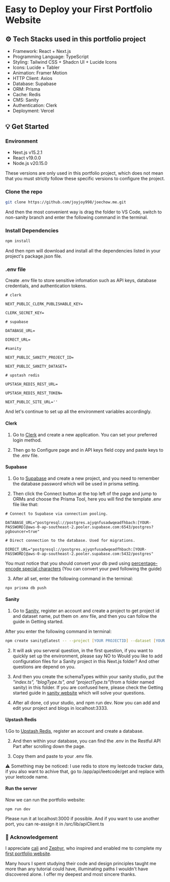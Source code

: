 # Easy to Deploy your First Portfolio Website

## ⚙️ Tech Stacks used in this portfolio project

<ul>
<li>Framework: React + Next.js</li>
<li>Programming Language: TypeScript</li>
<li>Styling: Tailwind CSS + Shadcn UI + Lucide Icons</li>
<li>Icons: Lucide + Tabler</li>
<li>Animation: Framer Motion</li>
<li>HTTP Client: Axios</li>
<li>Database: Supabase</li>
<li>ORM: Prisma</li>
<li>Cache: Redis</li>
<li>CMS: Sanity</li>
<li>Authentication: Clerk</li>
<li>Deployment: Vercel</li>
</ul>

## 💡 Get Started

### Environment

<ul>
<li>Next.js v15.2.1</li>
<li>React v19.0.0</li>
<li>Node.js v20.15.0</li>
</ul>

These versions are only used in this portfolio project, which does not mean that you must strictly follow these specific versions to configure the project.

### Clone the repo

```zsh
git clone https://github.com/joyjoy998/joechow.me.git
```

And then the most convenient way is drag the folder to VS Code, switch to non-sanity branch and enter the following command in the terminal.

### Install Dependencies

```zsh
npm install
```

And then npm will download and install all the dependencies listed in your project's package.json file.

### .env file

Create .env file to store sensitive infomation such as API keys, database credentials, and authentication tokens.

```env
# clerk

NEXT_PUBLIC_CLERK_PUBLISHABLE_KEY=

CLERK_SECRET_KEY=

# supabase

DATABASE_URL=

DIRECT_URL=

#sanity

NEXT_PUBLIC_SANITY_PROJECT_ID=

NEXT_PUBLIC_SANITY_DATASET=

# upstash redis

UPSTASH_REDIS_REST_URL=

UPSTASH_REDIS_REST_TOKEN=

NEXT_PUBLIC_SITE_URL=''
```

And let's continue to set up all the environment variables accordingly.

#### Clerk

1. Go to [Clerk](https://dashboard.clerk.com/apps/new) and create a new application. You can set your preferred login method.

2. Then go to Configure page and in API keys field copy and paste keys to the .env file.

#### Supabase

1. Go to [Supabase](https://supabase.com/) and create a new project, and you need to remember the database password which will be used in prisma setting.

2. Then click the Connect button at the top left of the page and jump to ORMs and choose the Prisma Tool, here you will find the template .env file like that:

```env
# Connect to Supabase via connection pooling.

DATABASE_URL="postgresql://postgres.ajyqnfusadwqeadfhbach:[YOUR-PASSWORD]@aws-0-ap-southeast-2.pooler.supabase.com:6543/postgres?pgbouncer=true"

# Direct connection to the database. Used for migrations.

DIRECT_URL="postgresql://postgres.ajyqnfusadwqeadfhbach:[YOUR-PASSWORD]@aws-0-ap-southeast-2.pooler.supabase.com:5432/postgres"
```

You must notice that you should convert your db pwd using [percentage-encode special characters](https://www.prisma.io/dataguide/postgresql/short-guides/connection-uris) (You can convert your pwd following the guide)

3. After all set, enter the following command in the terminal:

```zsh
npx prisma db push
```

#### Sanity

1. Go to [Sanity](https://www.sanity.io/), register an account and create a project to get project id and dataset name, put them on .env file, and then you can follow the guide in Getting started.

After you enter the following command in terminal:

```zsh
npm create sanity@latest -- --project [YOUR PROJECTID] --dataset [YOUR DATASET_NAME] --template clean --typescript --output-path [YOUR PROJECT_NAME]
```

2. It will ask you serveral question, in the first question, if you want to quickly set up the environment, please say NO to Would you like to add configuration files for a Sanity project in this Next.js folder? And other questions are depend on you.

3. And then you create the schemaTypes within your sanity studio, put the _"index.ts", "blogType.ts", and "projectType.ts"_(from a folder named sanity) in this folder. If you are confused here, please check the Getting started guide in [sanity website](https://www.sanity.io/) which will solve your questions.

4. After all done, cd your studio, and npm run dev. Now you can add and edit your project and blogs in localhost:3333.

#### Upstash Redis

1.Go to [Upstash Redis](https://console.upstash.com/redis), register an account and create a database.

2. And then within your database, you can find the .env in the Restful API Part after scrolling down the page.

3. Copy them and paste to your .env file.

⚠️ Something may be noticed: I use redis to store my leetcode tracker data, if you also want to achive that, go to /app/api/leetcode/get and replace with your leetcode name.

#### Run the server

Now we can run the portfolio website:

`npm run dev`

Please run it at localhost:3000 if possible. And if you want to use another port, you can re-assign it in /src/lib/apiClient.ts

### 📖 Acknowledgement

I appreciate [cali](https://cali.so) and [Zephyr](https://github.com/eurooooo/zephyrlin.me), who inspired and enabled me to complete my [first portfolio website](https://www.joechow.me/).

Many hours I spent studying their code and design principles taught me more than any tutorial could have, illuminating paths I wouldn't have discovered alone. I offer my deepest and most sincere thanks.
